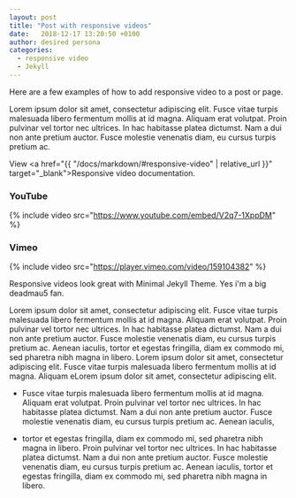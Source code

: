 ```yaml
---
layout: post
title: "Post with responsive videos"
date:   2018-12-17 13:20:50 +0100
author: desired persona
categories:
  - responsive video
  - Jekyll
---
```



Here are a few examples of how to add responsive video to a post or page.



Lorem ipsum dolor sit amet, consectetur adipiscing elit. Fusce vitae turpis malesuada libero fermentum mollis at id magna. Aliquam erat volutpat. Proin pulvinar vel tortor nec ultrices. In hac habitasse platea dictumst. Nam a dui non ante pretium auctor. Fusce molestie venenatis diam, eu cursus turpis pretium ac. 


View <a href="{{ "/docs/markdown/#responsive-video" | relative_url }}" target="_blank">Responsive video documentation</a>.

### YouTube

{% include video src="https://www.youtube.com/embed/V2q7-1XppDM" %}

### Vimeo

{% include video src="https://player.vimeo.com/video/159104382" %}


Responsive videos look great with Minimal Jekyll Theme. Yes i'm a big deadmau5 fan.

Lorem ipsum dolor sit amet, consectetur adipiscing elit. Fusce vitae turpis malesuada libero fermentum mollis at id magna. Aliquam erat volutpat. Proin pulvinar vel tortor nec ultrices. In hac habitasse platea dictumst. Nam a dui non ante pretium auctor. Fusce molestie venenatis diam, eu cursus turpis pretium ac. Aenean iaculis, tortor et egestas fringilla, diam ex commodo mi, sed pharetra nibh magna in libero.
Lorem ipsum dolor sit amet, consectetur adipiscing elit. Fusce vitae turpis malesuada libero fermentum mollis at id magna. Aliquam eLorem ipsum dolor sit amet, consectetur adipiscing elit. 

- Fusce vitae turpis malesuada libero fermentum mollis at id magna. Aliquam erat volutpat. Proin pulvinar vel tortor nec ultrices. In hac habitasse platea dictumst. Nam a dui non ante pretium auctor. Fusce molestie venenatis diam, eu cursus turpis pretium ac. Aenean iaculis, 

- tortor et egestas fringilla, diam ex commodo mi, sed pharetra nibh magna in libero.
Proin pulvinar vel tortor nec ultrices. In hac habitasse platea dictumst. Nam a dui non ante pretium auctor. Fusce molestie venenatis diam, eu cursus turpis pretium ac. Aenean iaculis, tortor et egestas fringilla, diam ex commodo mi, sed pharetra nibh magna in libero.
